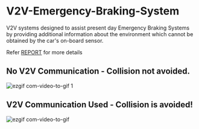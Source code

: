 # V2V-Emergency-Braking-System
V2V systems designed to assist present day Emergency Braking Systems by providing additional information about the environment which cannot be obtained by the car's on-board sensor.

Refer <a href="https://github.com/vishweshj/V2V-Emergency-Braking-System/blob/master/Report.pdf">REPORT</a> for more details

## No V2V Communication - Collision not avoided.

![ezgif com-video-to-gif 1](https://user-images.githubusercontent.com/8946516/38841474-9183ec0c-41b2-11e8-934d-79e1b5c236ff.gif)

## V2V Communication Used - Collision is avoided!

![ezgif com-video-to-gif](https://user-images.githubusercontent.com/8946516/38841448-69189a6a-41b2-11e8-9802-3cf971f2c84a.gif)
